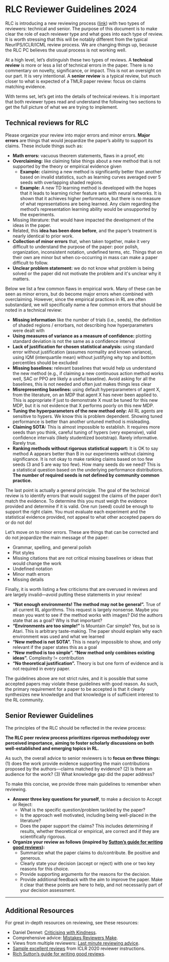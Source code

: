 # RLC Reviewer Guidelines 2024

RLC is introducing a new reviewing process (<a href="https://rl-conference.cc/review_process.html">link</a>) with two types of reviewers: technical and senior. The purpose of this document is to make clear the role of each reviewer type and what goes into each type of review. It is worth stressing that this will be notably different from the typical NeurIPS/ICLR/ICML review process. We are changing things up, because the RLC PC believes the usual process is not working well.

At a high level, let’s distinguish these two types of reviews. A **technical review** is more or less a list of technical errors in the paper. There is no commentary on novelty, significance, or impact. This is not an oversight on our part. It is very intentional. A **senior review** is a typical review, but much closer to what is expected of a TMLR paper review: focus on claims matching evidence.

With terms set, let’s get into the details of technical reviews. It is important that both reviewer types read and understand the following two sections to get the full picture of what we are trying to implement.


## Technical reviews for RLC

Please organize your review into major errors and minor errors. **Major errors** are things that would jeopardize the paper’s ability to support its claims. These include things such as:

* **Math errors:** vacuous theorem statements, flaws in a proof, etc
* **Overclaiming:** like claiming false things about a new method that is not supported by the theory or empirical evidence given
    * **Example:** claiming a new method is significantly better than another based on invalid statistics, such as learning curves averaged over 5 seeds with overlapping shaded regions.
    * **Example:** A new TD learning method is developed with the hopes that it leads to learning richer feature sets with neural networks. It is shown that it achieves higher performance, but there is no measure of what representations are being learned. Any claim regarding the method’s representation learning ability would be unsupported by the experiments.
* Missing literature: that would have impacted the development of the ideas in the paper.
* Related, this **idea has been done before**, and the paper’s treatment is nearly identical to prior work.
* **Collection of minor errors** that, when taken together, make it very difficult to understand the purpose of the paper: poor polish, organization, inconsistent notation, undefined terms, etc. Things that on their own are minor but when co-occurring in mass can make a paper difficult to follow.
* **Unclear problem statement:** we do not know what problem is being solved or the paper did not motivate the problem and it's unclear why it matters. 


Below we list a few common flaws in empirical work. Many of these can be seen as minor errors, but do become major errors when combined with overclaiming. However, since the empirical practices in RL are often substandard, we will specifically name a few common errors that should be noted in a technical review:

* **Missing information** like the number of trials (i.e., seeds), the definition of shaded regions / errorbars, not describing how hyperparameters were dealt with
* **Using measures of variance as a measure of confidence:** plotting standard deviation is not the same as a confidence interval
* **Lack of justification for chosen statistical analysis:** using standard error without justification (assumes normality and known variance), using IQM (interquartile mean) without justifying why top and bottom percentiles should be excluded
* **Missing baselines:** relevant baselines that would help us understand the new method (e.g., if claiming a new continuous action method works well, SAC or PPO are likely a useful baseline). Avoid asking for all the baselines, this is not needed and often just makes things less clear
* **Misrepresenting baselines:** using default hyperparameters of agent X, from the literature, on an MDP that agent X has never been applied to. This is appropriate if just to demonstrate X must be tuned for this new MDP, but it is not evidence that X performs poorly on this new MDP.
* **Tuning the hyperparameters of the new method only:** All RL agents are sensitive to hypers. We know this is problem dependent. Showing tuned performance is better than another untuned method is misleading.
* **Claiming SOTA:** This is almost impossible to establish. It requires more seeds than you think, careful tuning of hypers (very expensive), valid confidence intervals (likely studentized bootstrap). Rarely informative. Rarely true.
* **Ranking methods without rigorous statistical support:** It is OK to say method A appears better than B in our experiments without claiming significance. It is not okay to make ranking claims based on too few seeds (3 and 5 are way too few). How many seeds do we need? This is a statistical question based on the underlying performance distributions. **The number of required seeds is not defined by community common practice.**

The last point is actually a general principle. The goal of the technical review is to identify errors that would suggest the claims of the paper don’t match the evidence. To determine this you must weigh the evidence provided and determine if it is valid. One run (seed) could be enough to support the right claim. You must evaluate each experiment and the statistical evidence provided, not appeal to what other accepted papers do or do not do!

Let’s move on to minor errors. These are things that can be corrected and do not jeopardize the main message of the paper:

* Grammar, spelling, and general polish
* Plot styles
* Missing citations that are not critical missing baselines or ideas that would change the work
* Undefined notation
* Minor math errors
* Missing details


Finally, it is worth listing a few criticisms that are overused in reviews and are largely invalid—avoid putting these statements in your review!

* **“Not enough environments! The method may not be general”.** True of all current RL algorithms. This request is largely nonsense. Maybe you mean you want to see if the method works with images? Did the authors state that as a goal? Why is that important?
* **“Environments are too simple!”** Is Mountain Car simple? Yes, but so is Atari. This is arbitrary taste-making. The paper should explain why each environment was used and what we learned
* **“New method is not SOTA”.** This is nearly impossible to show, and only relevant if the paper states this as a goal
* **“New method is too simple”. “New method only combines existing ideas”.** Complexity != contribution
* **“No theoretical justification”.** Theory is but one form of evidence and is not required in every paper.

The guidelines above are not strict rules, and it is possible that some accepted papers may violate these guidelines with good reason. As such, the primary requirement for a paper to be accepted is that it clearly synthesizes new knowledge and that knowledge is of sufficient interest to the RL community. 


## Senior Reviewer Guidelines
The principles of the RLC should be reflected in the review process:

**The RLC peer review process prioritizes rigorous methodology over perceived importance, aiming to foster scholarly discussions on both well-established and emerging topics in RL.**

As such, the overall advice to senior reviewers is to **focus on three things:** (1) does the work provide evidence supporting the main contributions proposed by the authors—claims matched by evidence? (2) Is there an audience for the work? (3) What knowledge gap did the paper address?  

To make this concise, we provide three main guidelines to remember when reviewing. 

* **Answer three key questions for yourself**, to make a decision to Accept or Reject:
    * What is the specific question/problem tackled by the paper?
    * Is the approach well motivated, including being well-placed in the literature?
    * Does the paper support the claims? This includes determining if results, whether theoretical or empirical, are correct and if they are scientifically rigorous.
* **Organize your review as follows (inspired by [Sutton’s guide for writing good reviews](https://www.dropbox.com/scl/fi/4sfm8x3qlm3xp05xs0cdg/review-advice.rtf?rlkey=t2dvidfscp87w83us8tk0gn57&e=1&dl=0)):** 
    * Summarize what the paper claims to do/contribute. Be positive and generous.
    * Clearly state your decision (accept or reject) with one or two key reasons for this choice.
    * Provide supporting arguments for the reasons for the decision.
    * Provide additional feedback with the aim to improve the paper. Make it clear that these points are here to help, and not necessarily part of your decision assessment.

----

## Additional Resources
For great in-depth resources on reviewing, see these resources:

* Daniel Dennet: [Criticising with Kindness](https://www.brainpickings.org/2014/03/28/daniel-dennett-rapoport-rules-criticism/).
* Comprehensive advice: [Mistakes Reviewers Make](https://niklaselmqvist.medium.com/mistakes-reviewers-make-ce3a4c595aa2).
* Views from multiple reviewers: [Last minute reviewing advice](https://acl2017.wordpress.com/2017/02/23/last-minute-reviewing-advice/).
* [Sample excellent reviews](https://iclr.cc/Conferences/2020/ReviewerGuide) from ICLR 2020 reviewer instructions.
* [Rich Sutton’s guide for writing good reviews](https://www.dropbox.com/scl/fi/4sfm8x3qlm3xp05xs0cdg/review-advice.rtf?rlkey=t2dvidfscp87w83us8tk0gn57&dl=0).
